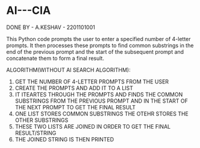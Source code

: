 # AI---CIA

DONE BY - A.KESHAV - 2201101001

This Python code prompts the user to enter a specified number of 4-letter prompts. It then processes these prompts to find common substrings in the end of the 
previous prompt and the start of the subsequent prompt and concatenate them to form a final result.

ALGORITHM(WITHOUT AI SEARCH ALGORITHM):
1. GET THE NUMBER OF 4-LETTER PROMPTS FROM THE USER
2. CREATE THE PROMPTS AND ADD IT TO A LIST
3. IT ITEARTES THROUGH THE PROMPTS AND FINDS THE COMMON SUBSTRINGS FROM THE PREVIOUS PROMPT AND IN THE START OF THE NEXT PROMPT TO GET THE FINAL RESULT
4. ONE LIST STORES COMMON SUBSTRINGS THE OTEHR STORES THE OTHER SUBSTRINGS
5. THESE TWO LISTS ARE JOINED IN ORDER TO GET THE FINAL RESULT/STRING
6. THE JOINED STRING IS THEN PRINTED


